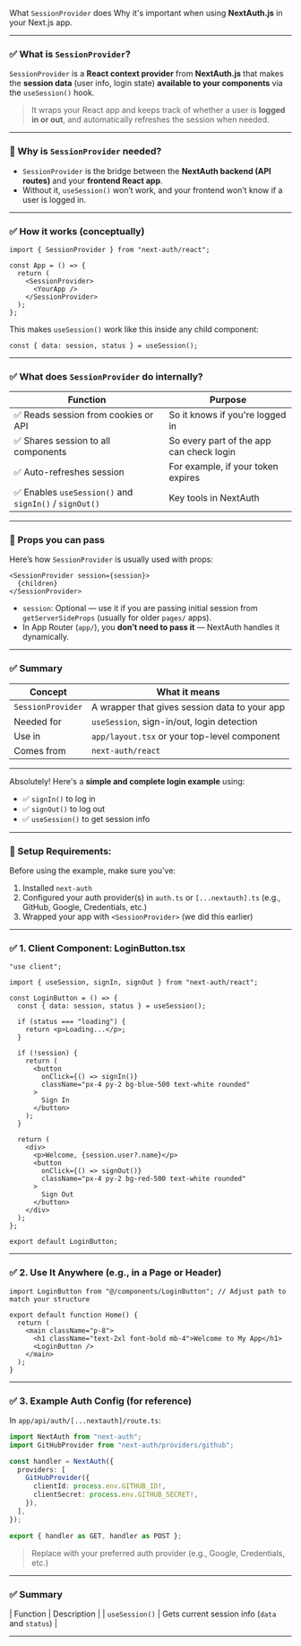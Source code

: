 What `SessionProvider` does 
Why it's important when using **NextAuth.js** in your Next.js app.

---

### ✅ What is `SessionProvider`?

`SessionProvider` is a **React context provider** from **NextAuth.js** that makes the **session data** (user info, login state) **available to your components** via the `useSession()` hook.

> It wraps your React app and keeps track of whether a user is **logged in or out**, and automatically refreshes the session when needed.

---

### 🧠 Why is `SessionProvider` needed?

* `SessionProvider` is the bridge between the **NextAuth backend (API routes)** and your **frontend React app**.
* Without it, `useSession()` won’t work, and your frontend won’t know if a user is logged in.

---

### ✅ How it works (conceptually)

```tsx
import { SessionProvider } from "next-auth/react";

const App = () => {
  return (
    <SessionProvider>
      <YourApp />
    </SessionProvider>
  );
};
```

This makes `useSession()` work like this inside any child component:

```tsx
const { data: session, status } = useSession();
```

---

### ✅ What does `SessionProvider` do internally?

| Function                                              | Purpose                                  |
| ----------------------------------------------------- | ---------------------------------------- |
| ✅ Reads session from cookies or API                   | So it knows if you're logged in          |
| ✅ Shares session to all components                    | So every part of the app can check login |
| ✅ Auto-refreshes session                              | For example, if your token expires       |
| ✅ Enables `useSession()` and `signIn()` / `signOut()` | Key tools in NextAuth                    |

---

### 🔧 Props you can pass

Here’s how `SessionProvider` is usually used with props:

```tsx
<SessionProvider session={session}>
  {children}
</SessionProvider>
```

* `session`: Optional — use it if you are passing initial session from `getServerSideProps` (usually for older `pages/` apps).
* In App Router (`app/`), you **don’t need to pass it** — NextAuth handles it dynamically.

---

### ✅ Summary

| Concept           | What it means                                 |
| ----------------- | --------------------------------------------- |
| `SessionProvider` | A wrapper that gives session data to your app |
| Needed for        | `useSession`, sign-in/out, login detection    |
| Use in            | `app/layout.tsx` or your top-level component  |
| Comes from        | `next-auth/react`                             |

---



Absolutely! Here's a **simple and complete login example** using:

* ✅ `signIn()` to log in
* ✅ `signOut()` to log out
* ✅ `useSession()` to get session info

---

### 🧱 Setup Requirements:

Before using the example, make sure you’ve:

1. Installed `next-auth`
2. Configured your auth provider(s) in `auth.ts` or `[...nextauth].ts` (e.g., GitHub, Google, Credentials, etc.)
3. Wrapped your app with `<SessionProvider>` (we did this earlier)

---

### ✅ 1. Client Component: LoginButton.tsx

```tsx
"use client";

import { useSession, signIn, signOut } from "next-auth/react";

const LoginButton = () => {
  const { data: session, status } = useSession();

  if (status === "loading") {
    return <p>Loading...</p>;
  }

  if (!session) {
    return (
      <button
        onClick={() => signIn()}
        className="px-4 py-2 bg-blue-500 text-white rounded"
      >
        Sign In
      </button>
    );
  }

  return (
    <div>
      <p>Welcome, {session.user?.name}</p>
      <button
        onClick={() => signOut()}
        className="px-4 py-2 bg-red-500 text-white rounded"
      >
        Sign Out
      </button>
    </div>
  );
};

export default LoginButton;
```

---

### ✅ 2. Use It Anywhere (e.g., in a Page or Header)

```tsx
import LoginButton from "@/components/LoginButton"; // Adjust path to match your structure

export default function Home() {
  return (
    <main className="p-8">
      <h1 className="text-2xl font-bold mb-4">Welcome to My App</h1>
      <LoginButton />
    </main>
  );
}
```

---

### ✅ 3. Example Auth Config (for reference)

In `app/api/auth/[...nextauth]/route.ts`:

```ts
import NextAuth from "next-auth";
import GitHubProvider from "next-auth/providers/github";

const handler = NextAuth({
  providers: [
    GitHubProvider({
      clientId: process.env.GITHUB_ID!,
      clientSecret: process.env.GITHUB_SECRET!,
    }),
  ],
});

export { handler as GET, handler as POST };
```

> Replace with your preferred auth provider (e.g., Google, Credentials, etc.)

---

### ✅ Summary

| Function       | Description                                     |
| `useSession()` | Gets current session info (`data` and `status`) |

---

